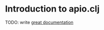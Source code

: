 # Introduction to apio.clj

TODO: write [great documentation](http://jacobian.org/writing/great-documentation/what-to-write/)

